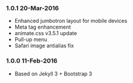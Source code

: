 ### 1.0.1 20-Mar-2016
* Enhanced jumbotron layout for mobile devices
* Meta tag enhancement
* animate.css v3.5.1 update
* Pull-up menu
* Safari image antialias fix


### 1.0.0 11-Feb-2016
* Based on Jekyll 3 + Bootstrap 3
